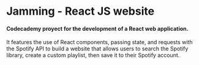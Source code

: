 # Jamming - React JS website

#### Codecademy proyect for the development of a React web application.

It features the use of React components, passing state, and requests with the Spotify API to build a website that allows users to search the Spotify library, create a custom playlist, then save it to their Spotify account.

